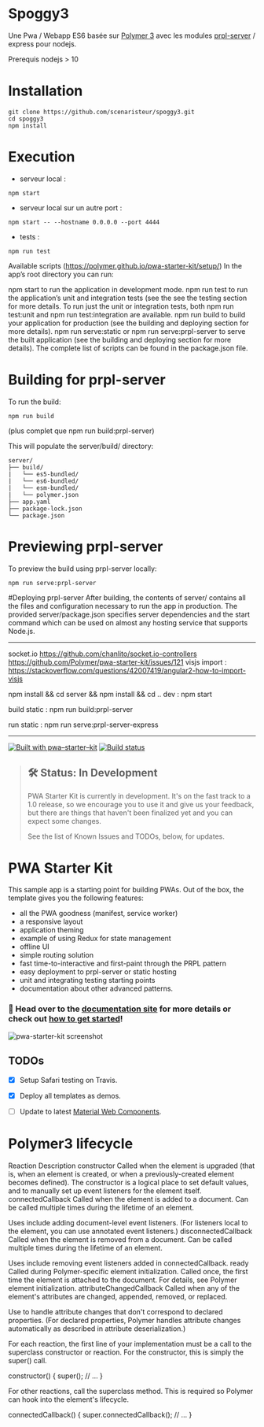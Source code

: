 
# Spoggy3
Une Pwa / Webapp ES6 basée sur [Polymer 3](https://www.polymer-project.org/3.0/docs/devguide/feature-overview) avec les modules [prpl-server](https://github.com/Polymer/prpl-server) / express pour nodejs.


Prerequis nodejs > 10
# Installation

```
git clone https://github.com/scenaristeur/spoggy3.git
cd spoggy3
npm install
```

# Execution
- serveur local :
```
npm start
```
- serveur local sur un autre port :
```
npm start -- --hostname 0.0.0.0 --port 4444
```
- tests :
```
npm run test
```

Available scripts (https://polymer.github.io/pwa-starter-kit/setup/)
In the app’s root directory you can run:

npm start to run the application in development mode.
npm run test to run the application’s unit and integration tests (see the see the testing section for more details. To run just the unit or integration tests, both npm run test:unit and npm run test:integration are available.
npm run build to build your application for production (see the building and deploying section for more details).
npm run serve:static or npm run serve:prpl-server to serve the built application (see the building and deploying section for more details).
The complete list of scripts can be found in the package.json file.



# Building for prpl-server
To run the build:
```
npm run build

```
(plus complet que npm run build:prpl-server)

This will populate the server/build/ directory:

```
server/
├── build/
|   └── es5-bundled/
|   └── es6-bundled/
|   └── esm-bundled/
|   └── polymer.json
├── app.yaml
├── package-lock.json
└── package.json
```

# Previewing prpl-server
To preview the build using prpl-server locally:
```
npm run serve:prpl-server
```
#Deploying prpl-server
After building, the contents of server/ contains all the files and configuration necessary to run the app in production. The provided server/package.json specifies server dependencies and the start command which can be used on almost any hosting service that supports Node.js.

--------------------
socket.io https://github.com/chanlito/socket.io-controllers
https://github.com/Polymer/pwa-starter-kit/issues/121
visjs import : https://stackoverflow.com/questions/42007419/angular2-how-to-import-visjs

npm install && cd server && npm install && cd ..
dev : npm start

build static : npm run build:prpl-server

run static : npm run serve:prpl-server-express

------------------

[![Built with pwa–starter–kit](https://img.shields.io/badge/built_with-pwa–starter–kit_-blue.svg)](https://github.com/Polymer/pwa-starter-kit "Built with pwa–starter–kit")
[![Build status](https://api.travis-ci.org/Polymer/pwa-starter-kit.svg?branch=master)](https://travis-ci.org/Polymer/pwa-starter-kit)

> ## 🛠 Status: In Development
> PWA Starter Kit is currently in development. It's on the fast track to a 1.0 release, so we encourage you to use it and give us your feedback, but there are things that haven't been finalized yet and you can expect some changes.
>
> See the list of Known Issues and TODOs, below, for updates.

# PWA Starter Kit

This sample app is a starting point for building PWAs. Out of the box, the template
gives you the following features:
- all the PWA goodness (manifest, service worker)
- a responsive layout
- application theming
- example of using Redux for state management
- offline UI
- simple routing solution
- fast time-to-interactive and first-paint through the PRPL pattern
- easy deployment to prpl-server or static hosting
- unit and integrating testing starting points
- documentation about other advanced patterns.

### 📖 Head over to the [documentation site](https://polymer.github.io/pwa-starter-kit/) for more details or check out [how to get started](https://polymer.github.io/pwa-starter-kit/setup/)!

![pwa-starter-kit screenshot](https://user-images.githubusercontent.com/1369170/39715580-a1be5126-51e2-11e8-8440-96b07be03a3c.png)

## TODOs

- [x] Setup Safari testing on Travis.
- [x] Deploy all templates as demos.
- [ ] Update to latest [Material Web Components](https://github.com/material-components/material-components-web-components).


# Polymer3 lifecycle

Reaction 	Description
constructor 	Called when the element is upgraded (that is, when an element is created, or when a previously-created element becomes defined). The constructor is a logical place to set default values, and to manually set up event listeners for the element itself.
connectedCallback 	Called when the element is added to a document. Can be called multiple times during the lifetime of an element.

Uses include adding document-level event listeners. (For listeners local to the element, you can use annotated event listeners.)
disconnectedCallback 	Called when the element is removed from a document. Can be called multiple times during the lifetime of an element.

Uses include removing event listeners added in connectedCallback.
ready 	Called during Polymer-specific element initialization. Called once, the first time the element is attached to the document. For details, see Polymer element initialization.
attributeChangedCallback 	Called when any of the element's attributes are changed, appended, removed, or replaced.

Use to handle attribute changes that don't correspond to declared properties. (For declared properties, Polymer handles attribute changes automatically as described in attribute deserialization.)

For each reaction, the first line of your implementation must be a call to the superclass constructor or reaction. For the constructor, this is simply the super() call.

constructor() {
  super();
  // …
}

For other reactions, call the superclass method. This is required so Polymer can hook into the element's lifecycle.

connectedCallback() {
  super.connectedCallback();
  // …
}
